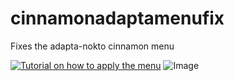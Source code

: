 # cinnamonadaptamenufix
Fixes the adapta-nokto cinnamon menu

[![Tutorial on how to apply the menu](https://img.youtube.com/vi/YBwZB1UvE37w/0.jpg)](https://www.youtube.com/watch?v=BwZB1UvE37w)
![Image](https://imgur.com/5lX8sVl)
